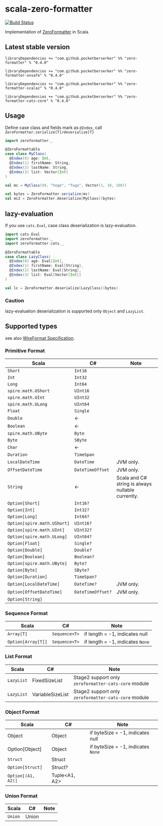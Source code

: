 # scala-zero-formatter

[![Build Status](https://travis-ci.org/pocketberserker/scala-zero-formatter.svg?branch=master)](https://travis-ci.org/pocketberserker/scala-zero-formatter)

Implementation of [ZeroFormatter](https://github.com/neuecc/ZeroFormatter) in Scala.

## Latest stable version

```
libraryDependencies += "com.github.pocketberserker" %% "zero-formatter" % "0.4.0"
```

```
libraryDependencies += "com.github.pocketberserker" %% "zero-formatter-unsafe" % "0.4.0"
```

```
libraryDependencies += "com.github.pocketberserker" %% "zero-formatter-scalaz" % "0.4.0"
```

```
libraryDependencies += "com.github.pocketberserker" %% "zero-formatter-cats-core" % "0.4.0"
```

## Usage

Define case class and fields mark as `@Index`, call `ZeroFormatter.serialize[T]/deserialize[T}`

```scala
import zeroformatter._

@ZeroFormattable
case class MyClass(
  @Index(0) age: Int,
  @Index(1) firstName: String,
  @Index(2) lastName: String,
  @Index(3) list: Vector[Int]
)

val mc = MyClass(99, "hoge", "fuga", Vector(1, 10, 100))

val bytes = ZeroFormatter.serialize(mc)
val mc2 = ZeroFormatter.deserialize[MyClass](bytes)
```

## lazy-evaluation

If you use `cats.Eval`, case class deserialization is lazy-evaluation.

```scala
import cats.Eval
import zeroformatter._
import zeroformatter.cats._

@ZeroFormattable
case class LazyClass(
  @Index(0) age: Eval[Int],
  @Index(1) firstName: Eval[String],
  @Index(2) lastName: Eval[String],
  @Index(3) list: Eval[Vector[Int]]
)

val lc = ZeroFormatter.deserialize[LazyClass](bytes)
```

### Caution

lazy-evaluation deserialization is supported only `Object` and `LazyList`.

## Supported types

see also [WireFormat Specification](https://github.com/neuecc/ZeroFormatter/tree/1.5.7#wireformat-specification).

### Primitive Format

| Scala | C# | Note |
| ---- | ---- | --- |
| `Short` | `Int16` | |
| `Int` | `Int32`| |
| `Long` | `Int64` | |
| `spire.math.UShort` | `UInt16` | |
| `spire.math.UInt` | `UInt32` | |
| `spire.math.ULong` | `UInt64` | |
| `Float` | `Single` | |
| `Double` | ← | |
| `Boolean` | ← | |
| `spire.math.UByte` | `Byte` | |
| `Byte` | `SByte` | |
| `Char` | ← | |
| `Duration` | `TimeSpan` | |
| `LocalDateTime` | `DateTime` | JVM only. |
| `OffsetDateTime` | `DateTimeOffset` | JVM only. |
| `String` | ← | Scala and C# string is always nullable currently. |
| `Option[Short]` | `Int16?` | |
| `Option[Int]` | `Int32?`| |
| `Option[Long]` | `Int64?` | |
| `Option[spire.math.UShort]` | `UInt16?` | |
| `Option[spire.math.UInt]` | `UInt32?` | |
| `Option[spire.math.ULong]` | `UInt64?` | |
| `Option[Float]` | `Single?` | |
| `Option[Double]` | `Double?` | |
| `Option[Boolean]` | `Boolean?` | |
| `Option[spire.math.UByte]` | `Byte?` | |
| `Option[Byte]` | `SByte?` | |
| `Option[Duration]` | `TimeSpan?` | |
| `Option[LocalDateTime]` | `DateTime?` | JVM only. |
| `Option[OffsetDateTime]` | `DateTimeOffset?` | JVM only. |
| `Option[String]` | | |

### Sequence Format

| Scala | C# | Note |
| ---- | ---- | --- |
| `Array[T]` | `Sequence<T>` | if length = -1, indicates null |
| `Option[Array[T]]` | `Sequence<T>` | if length = -1, indicates `None` |

### List Format

| Scala | C# | Note |
| ---- | ---- | --- |
| `LazyList` | FixedSizeList | Stage2 support only `zeroformatter-cats-core` module |
| `LazyList` | VariableSizeList | Stage2 support only `zeroformatter-cats-core` module |

### Object Format

| Scala | C# | Note |
| ---- | ---- | --- |
| Object | Object | if byteSize = -1, indicates null |
| Option[Object] | Object | if byteSize = -1, indicates `None` |
| `Struct` | Struct | |
| `Option[Struct]` | Struct? | |
| `Option[(A1, A2)]` | Tuple<A1, A2> | |

### Union Format

| Scala | C# | Note |
| ---- | ---- | --- |
| `Union` | Union | |
